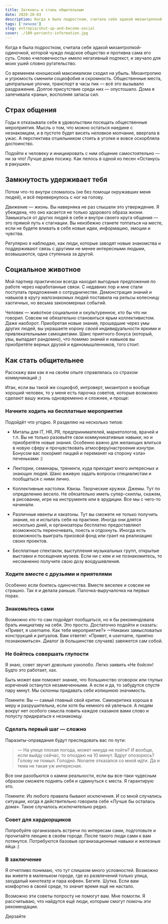 ```yaml
---
title: Заткнись и стань общительным
date: 2020-20-03
description: Когда я была подростком, считала себя эдакой мизантропкой-одиночкой, которой чуждо людское общество и противна сама его суть. Слово «человечность» имело негативный подтекст, и звучало для моих ушей словно ругательство.
tags: ['личное']
slug: extropia/shut-up-and-become-social
cover: ./100-percents-information.jpg
---
```


Когда я была подростком, считала себя эдакой мизантропкой-одиночкой, которой чуждо людское общество и противна сама его суть. Слово «человечность» имело негативный подтекст, и звучало для моих ушей словно ругательство.

Со временем юношеский максимализм сходил на убыль. Мизантропию и угрюмость сменили социофобия и скромность. Общественные места, центральные улочки, транспорт в часы пик — всё это вызывало раздражение. Долгое присутствие среди них — опустошало. Дома я залечивала «раны», восполняя запасы сил.

## Страх общения

Годы я отказывала себе в удовольствии посещать общественные мероприятия. Мысль о том, что можно остаться наедине с незнакомцем, и в пустоте будет висеть неловкое молчание, ввергала в ужас. А перспектива отшельником стоять в уголке и вовсе оскорбляла достоинство.

Подойти к человеку и инициировать с ним общение самостоятельно — ни за что! Лучше дома посижу. Как пелось в одной из песен «Останусь в ракушке».

## Замкнутость удерживает тебя

Потом что-то внутри сломалось (не без помощи окружавших меня людей), и всё перевернулось с ног на голову.

Движение — жизнь. Вы наверняка не раз слышали это утверждение. Я убеждена, что оно касается не только здорового образа жизни. Замыкаться от других людей в себе и внутри своего круга общения — это прямой путь к стагнации. Вы неизбежно станете топтаться на месте, если не будете вливать в себя новые идеи, информацию, эмоции и чувства.

Регулярно я наблюдаю, как люди, которые заводят новые знакомства и поддерживают связь с другими не менее интересными людьми, возвышаются, одна ступенька за другой.

## Социальное животное

Мой партнер практически всегда находил выгодные предложения по работе через наработанные связи. С недавних пор и мне стали поступать предложения о сотрудничестве. Демонстрация знаний и навыков в кругу малознакомых людей поставила на рельсы колесницу хаотичных, но весьма закономерных событий.

Человек — животное социальное и окультуренное, кто бы что ни говорил. Совсем не обязательно становиться ярым коллективистом. Даже наоборот. Приобретая новые знания, прошедшие через умы других людей, вы украшаете корону _своей_ индивидуальности яркими и привлекательными самоцветами. Шанс приятного бонуса (который, увы, выпадает рандомно), что помимо знаний и навыков вы приобретёте верных друзей и единомышленников, того стоит.


## Как стать общительнее

Расскажу вам как я на своём опыте справлялась со страхом коммуникаций ;)

Итак, если вы такой же социофоб, интроверт, мизантроп и вообще хороший человек, то у меня есть парочка советов, которые возможно сделают вашу жизнь одновременно и сложнее, и проще:

### Начните ходить на бесплатные мероприятия

Подойдёт что угодно. Я разделяю на несколько типов:

- Митапы для IT, HR, PR, предпринимателей, маркетологов, врачей и т.п. Вы не только разовьёте свои коммуникативные навыки, но и приобретёте новые знания. Особенно важно для желающих влиться в новую сферу и прочувствовать атмосферу/настроения изнутри. Бонусом вас покормят пиццей и переманят на сторону «зла» печеньками :)

- Лектории, семинары, тренинги, куда приходит много интересных и знающих людей. Шанс вживую задать вопросы специалистам и пообщаться с ними лично.

- Коллективные настолки. Квизы. Творческие кружки. Джемы. Тут по определению весело. Не обязательно иметь супер-скиллы, скажем, в рисовании, игре на инструменте или в эрудиции. Все мы с чего-то начинали.

- Различные ивенты и хакатоны. Тут вы сможете не только получить знания, но и испытать себя на практике. Иногда они длятся несколько дней, и организаторы бесплатно предоставляют возможность переночевать, поесть и отдохнуть. Иногда есть возможность выиграть призовой фонд или грант на реализацию своих проектов.

- Бесплатные спектакли, выступления музыкальных групп, открытые выставки и посещения музеев. Если ни с кем и не познакомитесь, то несомненно получите свою дозу воодушевления.

### Ходите вместе с друзьями и приятелями

Особенно если боитесь одиночества. Вместе веселее и совсем не страшно. Так я и делала раньше. Палочка-выручалочка на первых порах.

### Знакомьтесь сами

Возможно кто-то сам подойдет пообщаться, но я бы рекомендовала брать инициативу на себя. Это просто. Достаточно подойти и сказать:
«Привет, я username. Как тебе мероприятие?» —Никаких замысловатых конструкций и ритуалов. Вам ответят:
«Привет, я username, приятно познакомиться».
Диалог (в большинстве случаев) завяжется сам собой.

### Не бойтесь совершать глупости

Я знаю, совет звучит довольно узколобо. Легко заявить «Не бойся»! Будто это работает, хах.

Быть может вам поможет знание, что большинство оговорок или глупых изречений останутся незамеченными. А если и да, то забудутся спустя пару минут. Мы склонны придавать себе излишнюю значимость.

Помните: Вы — самый главный свой критик. Самокритика хороша в меру и разрушительна, если хотя бы немного ей увлечься. А людям вокруг нет особого смысла ловить каждое сказаное вами слово и попусту придираться к незнакомцу.

### Сделать первый шаг — сложно

Паразиты-оправдания будут преследовать вас по пути:

> — На улице плохая погода, может никуда не пойти? И вообще, если выйду сейчас, то опоздаю на 10 минут. Вдруг опозорюсь? Голову не помыл. Голодно. Noname отказался со мной идти. Да и тема не такая уж интересная.

Все они разобьются о камни реальности, если вы все-таки чудесным образом сможете поднять себя и сдвинуться с места. Я гарантирую это.

Помните: Из любого правила бывают исключения. И со мной случались ситуации, когда я действительно говорила себе «Лучше бы осталась дома». Такое случалось исключительно редко.

### Совет для хардкорщиков

Попробуйте организовать встречи по интересам сами, подготовьте и прочитайте лекцию в своём городе. После такого люди сами к вам потянутся. Потребуются базовые организационные навыки и железные яйца :)

### В заключение

Я отчетливо понимаю, что тут слишком много условностей. Возможно вы живете в маленьком городе, где из развлечений только улица, захудалый кинотеатр и пара кофеен. Бегите. Шутка. Если вам комфортно в своей среде, то значит время ещё не настало.

Возможно эти советы попросту не помогут вам. Мне помогли. Я рассчитываю, что найдутся ещё люди, которым смогут помочь эти рекомендации.

Дерзайте 

